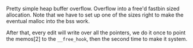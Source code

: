 Pretty simple heap buffer overflow. Overflow into a free'd fastbin sized allocation. Note that we have to set up one of the sizes right to make the eventual malloc into the bss work.

After that, every edit will write over all the pointers, we do it once to point the memos[2] to the `__free_hook`, then the second time to make it system.
